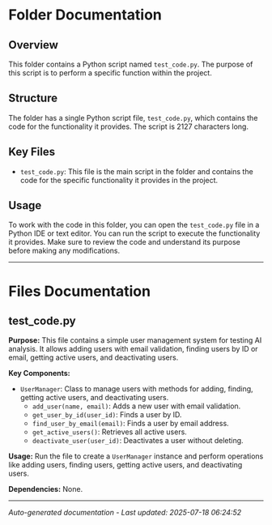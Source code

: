 # Folder Documentation

## Overview
This folder contains a Python script named `test_code.py`. The purpose of this script is to perform a specific function within the project.

## Structure
The folder has a single Python script file, `test_code.py`, which contains the code for the functionality it provides. The script is 2127 characters long.

## Key Files
- `test_code.py`: This file is the main script in the folder and contains the code for the specific functionality it provides in the project.

## Usage
To work with the code in this folder, you can open the `test_code.py` file in a Python IDE or text editor. You can run the script to execute the functionality it provides. Make sure to review the code and understand its purpose before making any modifications.

---

# Files Documentation

## test_code.py

**Purpose:** This file contains a simple user management system for testing AI analysis. It allows adding users with email validation, finding users by ID or email, getting active users, and deactivating users.

**Key Components:**
- `UserManager`: Class to manage users with methods for adding, finding, getting active users, and deactivating users.
  - `add_user(name, email)`: Adds a new user with email validation.
  - `get_user_by_id(user_id)`: Finds a user by ID.
  - `find_user_by_email(email)`: Finds a user by email address.
  - `get_active_users()`: Retrieves all active users.
  - `deactivate_user(user_id)`: Deactivates a user without deleting.

**Usage:** Run the file to create a `UserManager` instance and perform operations like adding users, finding users, getting active users, and deactivating users.

**Dependencies:** None.

---
*Auto-generated documentation - Last updated: 2025-07-18 06:24:52*
